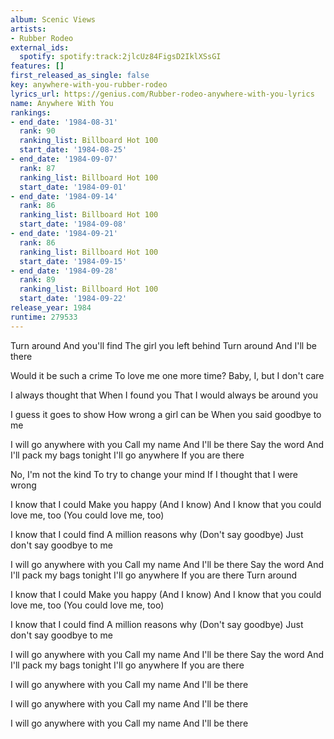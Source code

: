 ```yaml
---
album: Scenic Views
artists:
- Rubber Rodeo
external_ids:
  spotify: spotify:track:2jlcUz84FigsD2IklXSsGI
features: []
first_released_as_single: false
key: anywhere-with-you-rubber-rodeo
lyrics_url: https://genius.com/Rubber-rodeo-anywhere-with-you-lyrics
name: Anywhere With You
rankings:
- end_date: '1984-08-31'
  rank: 90
  ranking_list: Billboard Hot 100
  start_date: '1984-08-25'
- end_date: '1984-09-07'
  rank: 87
  ranking_list: Billboard Hot 100
  start_date: '1984-09-01'
- end_date: '1984-09-14'
  rank: 86
  ranking_list: Billboard Hot 100
  start_date: '1984-09-08'
- end_date: '1984-09-21'
  rank: 86
  ranking_list: Billboard Hot 100
  start_date: '1984-09-15'
- end_date: '1984-09-28'
  rank: 89
  ranking_list: Billboard Hot 100
  start_date: '1984-09-22'
release_year: 1984
runtime: 279533
---
```

Turn around
And you'll find
The girl you left behind
Turn around
And I'll be there

Would it be such a crime
To love me one more time?
Baby, I, but I don't care

I always thought that
When I found you
That I would always be around you

I guess it goes to show
How wrong a girl can be
When you said goodbye to me

I will go anywhere with you
Call my name
And I'll be there
Say the word
And I'll pack my bags tonight
I'll go anywhere
If you are there

No, I'm not the kind
To try to change your mind
If I thought that I were wrong

I know that I could
Make you happy
(And I know)
And I know that you could love me, too
(You could love me, too)

I know that I could find
A million reasons why
(Don't say goodbye)
Just don't say goodbye to me

I will go anywhere with you
Call my name
And I'll be there
Say the word
And I'll pack my bags tonight
I'll go anywhere
If you are there
Turn around

I know that I could
Make you happy
(And I know)
And I know that you could love me, too
(You could love me, too)

I know that I could find
A million reasons why
(Don't say goodbye)
Just don't say goodbye to me

I will go anywhere with you
Call my name
And I'll be there
Say the word
And I'll pack my bags tonight
I'll go anywhere
If you are there

I will go anywhere with you
Call my name
And I'll be there

I will go anywhere with you
Call my name
And I'll be there

I will go anywhere with you
Call my name
And I'll be there

